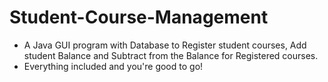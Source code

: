 # Student-Course-Management
- A Java GUI program with Database to Register student courses, Add student Balance and Subtract from the Balance for Registered courses.
- Everything included and you're good to go!
